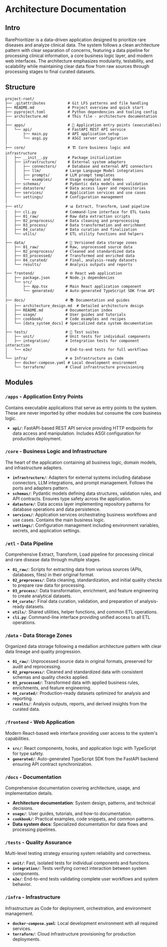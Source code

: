 # Architecture Documentation

## Intro

RarePrioritizer is a data-driven application designed to prioritize rare diseases and analyze clinical data. The system follows a clean architecture pattern with clear separation of concerns, featuring a data pipeline for processing clinical information, a core business logic layer, and modern web interfaces. The architecture emphasizes modularity, testability, and scalability while maintaining clear data flow from raw sources through processing stages to final curated datasets.

## Structure

```
project-root/
├── .gitattributes          # Git LFS patterns and file handling
├── README.md               # Project overview and quick start
├── pyproject.toml          # Python dependencies and tooling config
├── architecture.md         # This file - architecture documentation
│
├── apps/                   # 🚀 Application entry points (executables)
│   └── api/                # FastAPI REST API service
│       ├── main.py         # API application setup
│       └── asgi.py         # ASGI server configuration
│
├── core/                   # 🏗️ Core business logic and infrastructure
│   ├── __init__.py         # Package initialization
│   ├── infrastructure/     # External system adapters
│   │   ├── connectors/     # Database and external API connectors
│   │   ├── llm/           # Large Language Model integrations
│   │   ├── prompts/       # LLM prompt templates
│   │   └── examples/      # Usage examples and demos
│   ├── schemas/           # Pydantic data models and validation
│   ├── datastore/         # Data access layer and repositories
│   ├── services/          # Application services and use cases
│   └── settings/          # Configuration management
│
├── etl/                   # 📊 Extract, Transform, Load pipeline
│   ├── cli.py             # Command-line interface for ETL tasks
│   ├── 01_raw/            # Raw data extraction scripts
│   ├── 02_preprocess/     # Data cleaning and preprocessing
│   ├── 03_process/        # Data transformation and enrichment
│   ├── 04_curate/         # Data curation and finalization
│   └── utils/             # ETL utility functions and helpers
│
├── data/                  # 💾 Versioned data storage zones
│   ├── 01_raw/            # Raw, unprocessed source data
│   ├── 02_preprocess/     # Cleaned and standardized data
│   ├── 03_processed/      # Transformed and enriched data
│   ├── 04_curated/        # Final, analysis-ready datasets
│   └── results/           # Analysis outputs and reports
│
├── frontend/              # 🌐 React web application
│   ├── package.json       # Node.js dependencies
│   └── src/
│       ├── App.tsx        # Main React application component
│       └── generated/     # Auto-generated TypeScript SDK from API
│
├── docs/                  # 📚 Documentation and guides
│   ├── architecture_design.md  # Detailed architecture design
│   ├── README.md          # Documentation index
│   ├── usage/             # User guides and tutorials
│   ├── cookbook/          # Code examples and recipes
│   └── [data_system_docs] # Specialized data system documentation
│
├── tests/                 # 🧪 Test suites
│   ├── unit/              # Unit tests for individual components
│   ├── integration/       # Integration tests for component interaction
│   └── e2e/               # End-to-end tests for full workflows
│
└── infra/                 # ⚙️ Infrastructure as Code
    ├── docker-compose.yaml # Local development environment
    └── terraform/         # Cloud infrastructure provisioning
```

## Modules

### `/apps` - Application Entry Points
Contains executable applications that serve as entry points to the system. These are never imported by other modules but consume the core business logic.

- **`api/`**: FastAPI-based REST API service providing HTTP endpoints for data access and manipulation. Includes ASGI configuration for production deployment.

### `/core` - Business Logic and Infrastructure
The heart of the application containing all business logic, domain models, and infrastructure adapters.

- **`infrastructure/`**: Adapters for external systems including database connectors, LLM integrations, and prompt management. Follows the ports and adapters pattern.
- **`schemas/`**: Pydantic models defining data structures, validation rules, and API contracts. Ensures type safety across the application.
- **`datastore/`**: Data access layer implementing repository patterns for database operations and data persistence.
- **`services/`**: Application services orchestrating business workflows and use cases. Contains the main business logic.
- **`settings/`**: Configuration management including environment variables, secrets, and application settings.

### `/etl` - Data Pipeline
Comprehensive Extract, Transform, Load pipeline for processing clinical and rare disease data through multiple stages.

- **`01_raw/`**: Scripts for extracting data from various sources (APIs, databases, files) in their original format.
- **`02_preprocess/`**: Data cleaning, standardization, and initial quality checks to prepare raw data for processing.
- **`03_process/`**: Data transformation, enrichment, and feature engineering to create analytical datasets.
- **`04_curate/`**: Final data curation, validation, and preparation of analysis-ready datasets.
- **`utils/`**: Shared utilities, helper functions, and common ETL operations.
- **`cli.py`**: Command-line interface providing unified access to all ETL operations.

### `/data` - Data Storage Zones
Organized data storage following a medallion architecture pattern with clear data lineage and quality progression.

- **`01_raw/`**: Unprocessed source data in original formats, preserved for audit and reprocessing.
- **`02_preprocess/`**: Cleaned and standardized data with consistent schemas and quality checks applied.
- **`03_processed/`**: Transformed data with applied business rules, enrichments, and feature engineering.
- **`04_curated/`**: Production-ready datasets optimized for analysis and reporting.
- **`results/`**: Analysis outputs, reports, and derived insights from the curated data.

### `/frontend` - Web Application
Modern React-based web interface providing user access to the system's capabilities.

- **`src/`**: React components, hooks, and application logic with TypeScript for type safety.
- **`generated/`**: Auto-generated TypeScript SDK from the FastAPI backend ensuring API contract synchronization.

### `/docs` - Documentation
Comprehensive documentation covering architecture, usage, and implementation details.

- **Architecture documentation**: System design, patterns, and technical decisions.
- **`usage/`**: User guides, tutorials, and how-to documentation.
- **`cookbook/`**: Practical examples, code snippets, and common patterns.
- **Data system docs**: Specialized documentation for data flows and processing pipelines.

### `/tests` - Quality Assurance
Multi-level testing strategy ensuring system reliability and correctness.

- **`unit/`**: Fast, isolated tests for individual components and functions.
- **`integration/`**: Tests verifying correct interaction between system components.
- **`e2e/`**: End-to-end tests validating complete user workflows and system behavior.

### `/infra` - Infrastructure
Infrastructure as Code for deployment, orchestration, and environment management.

- **`docker-compose.yaml`**: Local development environment with all required services.
- **`terraform/`**: Cloud infrastructure provisioning for production deployments.

